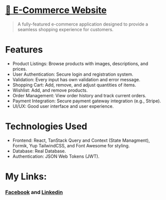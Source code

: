 # [🛒 E-Commerce Website](https://nourmo1.github.io/FreshCart/)

> A fully-featured e-commerce application designed to provide a seamless shopping experience for customers.

# Features

- Product Listings: Browse products with images, descriptions, and prices.
- User Authentication: Secure login and registration system.
- Validation: Every input  has own validation and error message.
- Shopping Cart: Add, remove, and adjust quantities of items.
- Wishlist: Add, and remove products.
- Order Management: View order history and track current orders.
- Payment Integration: Secure payment gateway integration (e.g., Stripe).
- UI/UX: Good user interface and user experience.


# Technologies Used

- Frontend: React, TanStack Query and Context (State Managment), Formik, Yup TailwindCSS, and Font Awesome for styling.
- Database: Real Database.
- Authentication: JSON Web Tokens (JWT).


# My Links: 

### [Facebook](https://www.facebook.com/share/1D3KmZEH8D/) and [Linkedin](https://www.linkedin.com/in/nour-aldin-mohamed/)
